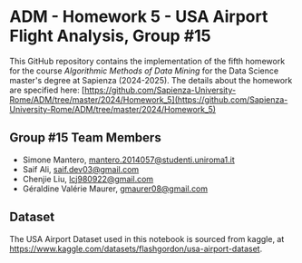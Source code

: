 # ADM - Homework 5 - USA Airport Flight Analysis, Group #15

This GitHub repository contains the implementation of the fifth homework for the course *Algorithmic Methods of Data Mining* for the Data Science master's degree at Sapienza (2024-2025). The details about the homework are specified here: [https://github.com/Sapienza-University-Rome/ADM/tree/master/2024/Homework_5](https://github.com/Sapienza-University-Rome/ADM/tree/master/2024/Homework_5)

## Group #15 Team Members
* Simone Mantero, mantero.2014057@studenti.uniroma1.it
* Saif Ali, saif.dev03@gmail.com
* Chenjie Liu, lcj980922@gmail.com
* Géraldine Valérie Maurer, gmaurer08@gmail.com

## Dataset
The USA Airport Dataset used in this notebook is sourced from kaggle, at https://www.kaggle.com/datasets/flashgordon/usa-airport-dataset.
